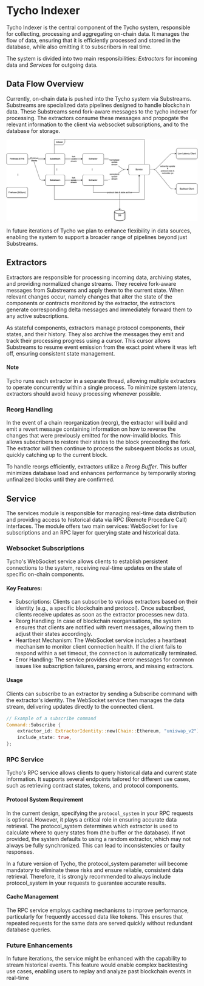 # Tycho Indexer

Tycho Indexer is the central component of the Tycho system, responsible for collecting, processing and aggregating on-chain data. It manages the flow of data, ensuring that it is efficiently processed and stored in the database, while also emitting it to subscribers in real time.

The system is divided into two main responsibilities: *Extractors* for incoming data and *Services* for outgoing data.

## Data Flow Overview

Currently, on-chain data is pushed into the Tycho system via Substreams. Substreams are specialized data pipelines designed to handle blockchain data. These Substreams send fork-aware messages to the tycho indexer for processing. The extractors consume these messages and propogate the relevant information to the client via websocket subscriptions, and to the database for storage.

[![Logical Architecture Diagram](../assets/logical.drawio.png)](https://drive.google.com/file/d/1mhbARX2ipAh-YUDfm4gPN3Is4sLvyJxM/view?usp=sharing)

In future iterations of Tycho we plan to enhance flexibility in data sources, enabling the system to support a broader range of pipelines beyond just Substreams.

## Extractors

Extractors are responsible for processing incoming data, archiving states, and providing normalized change streams. They receive fork-aware messages from Substreams and apply them to the current state. When relevant changes occur, namely changes that alter the state of the components or contracts monitored by the extractor, the extractors generate corresponding delta messages and immediately forward them to any active subscriptions.

As stateful components, extractors manage protocol components, their states, and their history. They also archive the messages they emit and track their processing progress using a cursor. This cursor allows Substreams to resume event emission from the exact point where it was left off, ensuring consistent state management.

#### Note

Tycho runs each extractor in a separate thread, allowing multiple extractors to operate concurrently within a single process. To minimize system latency, extractors should avoid heavy processing whenever possible.

### Reorg Handling

In the event of a chain reorganization (reorg), the extractor will build and emit a revert message containing information on how to reverse the changes that were previously emitted for the now-invalid blocks. This allows subscribers to restore their states to the block preceeding the fork. The extractor will then continue to process the subsequent blocks as usual, quickly catching up to the current block.

To handle reorgs efficiently, extractors utilize a *Reorg Buffer*. This buffer minimizes database load and enhances performance by temporarily storing unfinalized blocks until they are confirmed.

## Service

The services module is responsible for managing real-time data distribution and providing access to historical data via RPC (Remote Procedure Call) interfaces. The module offers two main services: WebSocket for live subscriptions and an RPC layer for querying state and historical data.

### Websocket Subscriptions

Tycho's WebSocket service allows clients to establish persistent connections to the system, receiving real-time updates on the state of specific on-chain components.

#### Key Features:

- Subscriptions: Clients can subscribe to various extractors based on their identity (e.g., a specific blockchain and protocol). Once subscribed, clients receive updates as soon as the extractor processes new data.
- Reorg Handling: In case of blockchain reorganisations, the system ensures that clients are notified with revert messages, allowing them to adjust their states accordingly.
- Heartbeat Mechanism: The WebSocket service includes a heartbeat mechanism to monitor client connection health. If the client fails to respond within a set timeout, the connection is automatically terminated.
- Error Handling: The service provides clear error messages for common issues like subscription failures, parsing errors, and missing extractors.

#### Usage

Clients can subscribe to an extractor by sending a Subscribe command with the extractor's identity. The WebSocket service then manages the data stream, delivering updates directly to the connected client.

```rust
// Example of a subscribe command
Command::Subscribe {
    extractor_id: ExtractorIdentity::new(Chain::Ethereum, "uniswap_v2"),
    include_state: true,
};

```

### RPC Service

Tycho's RPC service allows clients to query historical data and current state information. It supports several endpoints tailored for different use cases, such as retrieving contract states, tokens, and protocol components.

#### Protocol System Requirement

In the current design, specifying the `protocol_system` in your RPC requests is optional. However, it plays a critical role in ensuring accurate data retrieval. The protocol_system determines which extractor is used to calculate where to query states from (the buffer or the database). If not provided, the system defaults to using a random extractor, which may not always be fully synchronized. This can lead to inconsistencies or faulty responses.

In a future version of Tycho, the protocol_system parameter will become mandatory to eliminate these risks and ensure reliable, consistent data retrieval. Therefore, it is strongly recommended to always include protocol_system in your requests to guarantee accurate results.

#### Cache Management

The RPC service employs caching mechanisms to improve performance, particularly for frequently accessed data like tokens. This ensures that repeated requests for the same data are served quickly without redundant database queries.

### Future Enhancements

In future iterations, the service might be enhanced with the capability to stream historical events. This feature would enable complex backtesting use cases, enabling users to replay and analyze past blockchain events in real-time